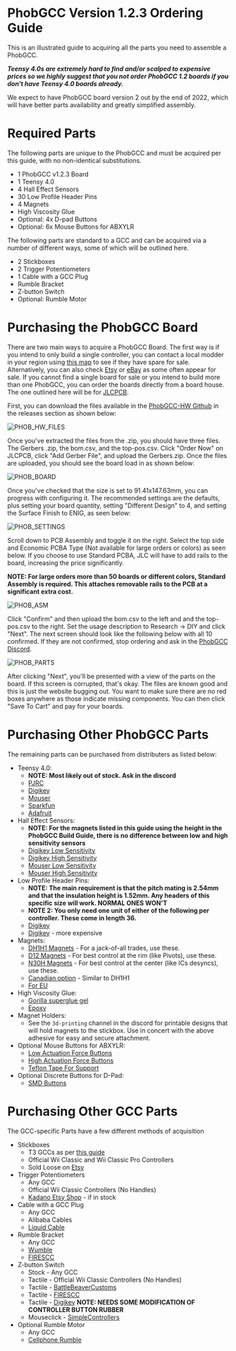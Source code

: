 # PhobGCC Version 1.2.3 Ordering Guide

This is an illustrated guide to acquiring all the parts you need to assemble a PhobGCC.

***Teensy 4.0s are extremely hard to find and/or scalped to expensive prices so we highly suggest that you not order PhobGCC 1.2 boards if you don't have Teensy 4.0 boards already.***

We expect to have PhobGCC board version 2 out by the end of 2022, which will have better parts availability and greatly simplified assembly.

# Required Parts

The following parts are unique to the PhobGCC and must be acquired per this guide, with no non-identical substitutions.
* 1 PhobGCC v1.2.3 Board
* 1 Teensy 4.0
* 4 Hall Effect Sensors
* 30 Low Profile Header Pins
* 4 Magnets
* High Viscosity Glue
* Optional: 4x D-pad Buttons
* Optional: 6x Mouse Buttons for ABXYLR

The following parts are standard to a GCC and can be acquired via a number of different ways, some of which will be outlined here.

* 2 Stickboxes
* 2 Trigger Potentiometers
* 1 Cable with a GCC Plug
* Rumble Bracket
* Z-button Switch
* Optional: Rumble Motor

# Purchasing the PhobGCC Board

There are two main ways to acquire a PhobGCC Board. The first way is if you intend to only build a single controller, you can contact a local modder in your region using [this map](https://www.nojonsmods.com/moddermap) to see if they have spare for sale. Alternatively, you can also check [Etsy](https://www.etsy.com/) or [eBay](https://www.ebay.com/) as some often appear for sale. If you cannot find a single board for sale or you intend to build more than one PhobGCC, you can order the boards directly from a board house. The one outlined here will be for [JLCPCB](https://jlcpcb.com/).

First, you can download the files available in the [PhobGCC-HW Github](https://github.com/PhobGCC/PhobGCC-HW/releases) in the releases section as shown below:

![PHOB_HW_FILES](https://github.com/PhobGCC/PhobGCC-doc/blob/main/For_Makers/Phob_Ordering_Guide_Images/phob_hw_files.PNG?raw=true)

Once you've extracted the files from the .zip, you should have three files. The Gerbers .zip, the bom.csv, and the top-pos.csv. Click "Order Now" on JLCPCB, click "Add Gerber File", and upload the Gerbers.zip. Once the files are uploaded, you should see the board load in as shown below:

![PHOB_BOARD](https://github.com/PhobGCC/PhobGCC-doc/blob/main/For_Makers/Phob_Ordering_Guide_Images/phob_board.PNG?raw=true)

Once you've checked that the size is set to 91.41x147.63mm, you can progress with configuring it.
The recommended settings are the defaults, plus setting your board quantity, setting "Different Design" to 4, and setting the Surface Finish to ENIG, as seen below:

![PHOB_SETTINGS](https://github.com/PhobGCC/PhobGCC-doc/blob/main/For_Makers/Phob_Ordering_Guide_Images/phob_settings.PNG?raw=true)

Scroll down to PCB Assembly and toggle it on the right.
Select the top side and Economic PCBA Type (Not available for large orders or colors) as seen below.
If you choose to use Standard PCBA, JLC will have to add rails to the board, increasing the price significantly.

**NOTE: For large orders more than 50 boards or different colors, Standard Assembly is required. This attaches removable rails to the PCB at a significant extra cost.**

![PHOB_ASM](https://github.com/PhobGCC/PhobGCC-doc/blob/main/For_Makers/Phob_Ordering_Guide_Images/phob_asm.PNG?raw=true)

Click "Confirm" and then upload the bom.csv to the left and and the top-pos.csv to the right.
Set the usage description to Research -> DIY and click "Next".
The next screen should look like the following below with all 10 confirmed.
If they are not confirmed, stop ordering and ask in the [PhobGCC Discord](https://discord.gg/yrpUu7mgzm).

![PHOB_PARTS](https://github.com/PhobGCC/PhobGCC-doc/blob/main/For_Makers/Phob_Ordering_Guide_Images/phob_parts.PNG?raw=true)

After clicking "Next", you'll be presented with a view of the parts on the board.
If this screen is corrupted, that's okay.
The files are known good and this is just the website bugging out.
You want to make sure there are no red boxes anywhere as those indicate missing components.
You can then click "Save To Cart" and pay for your boards.

# Purchasing Other PhobGCC Parts

The remaining parts can be purchased from distributers as listed below:
* Teensy 4.0:
  * **NOTE: Most likely out of stock. Ask in the discord**
  * [PJRC](https://www.pjrc.com/store/teensy40.html)
  * [Digikey](https://www.digikey.com/short/93vqqmzm)
  * [Mouser](https://www.mouser.com/ProductDetail/SparkFun/DEV-15583?qs=bZr6mbWTK5kognUaBX05Cg%3D%3D)
  * [Sparkfun](https://www.sparkfun.com/products/15583)
  * [Adafruit](https://www.adafruit.com/product/4323)
* Hall Effect Sensors:
  * **NOTE: For the magnets listed in this guide using the height in the PhobGCC Build Guide, there is no difference between low and high sensitivity sensors**
  * [Digikey Low Sensitivity](https://www.digikey.com/short/8z9r4943)
  * [Digikey High Sensitivity](https://www.digikey.com/short/5qqfr2qh)
  * [Mouser Low Sensitivity](https://www.mouser.com/ProductDetail/Texas-Instruments/DRV5053CAQLPGM?qs=1CfNGUMoiQ%252B%252B%2F8tKZitESA%3D%3D)
  * [Mouser High Sensitivity](https://www.mouser.com/ProductDetail/Texas-Instruments/DRV5053EAQLPG?qs=U0ECReq1GB%2FEJedkxMZGLA%3D%3D)
* Low Profile Header Pins:
  * **NOTE: The main requirement is that the pitch mating is 2.54mm and that the insulation height is 1.52mm. Any headers of this specific size will work. NORMAL ONES WON'T**
  * **NOTE 2: You only need one unit of either of the following per controller. These come in length 36.**
  * [Digikey](https://www.digikey.com/short/qmwbq233)
  * [Digikey](https://www.digikey.com/en/products/detail/samtec-inc/TLW-136-05-T-S/1105024) - more expensive
* Magnets:
  * [DH1H1 Magnets](https://www.kjmagnetics.com/proddetail.asp?prod=DH1H1) - For a jack-of-all trades, use these.
  * [D12 Magnets](https://www.kjmagnetics.com/proddetail.asp?prod=d12-n52) - For best control at the rim (like Pivots), use these.
  * [N30H Magnets](https://www.digikey.com/short/br3n8hz3) - For best control at the center (like ICs desyncs), use these.
  * [Canadian option](https://www.indigoinstruments.com/magnets/rare_earth/discs/small-neodymium-cylinder-magnet-2.5x2.5mm.html) - Similar to DH1H1
  * [For EU](https://www.supermagnete.de/eng/disc-magnets-neodymium?length-or-diameter=2.00,3.00&height=2.00,3.00)
* High Viscosity Glue:
  * [Gorilla superglue gel](https://www.amazon.com/dp/B00OAAUAX8)
  * [Epoxy](https://www.mcmaster.com/66195A13/)
* Magnet Holders:
  * See the `3d-printing` channel in the discord for printable designs that will hold magnets to the stickbox. Use in concert with the above adhesive for easy and secure attachment.
* Optional Mouse Buttons for ABXYLR:
  * [Low Actuation Force Buttons](https://www.digikey.com/short/q4r0jh3j)
  * [High Actuation Force Buttons](https://www.digikey.com/short/dcddr0jr)
  * [Teflon Tape For Support](https://www.mcmaster.com/76475A51/)
* Optional Discrete Buttons for D-Pad:
  * [SMD Buttons](https://www.digikey.com/short/v93wrw12)

# Purchasing Other GCC Parts

The GCC-specific Parts have a few different methods of acquisition
* Stickboxes
  * T3 GCCs as per [this guide](https://gccontrollerlibrary.com/guides/gamecube-controller-stamps-guide/)
  * Official Wii Classic and Wii Classic Pro Controllers
  * Sold Loose on [Etsy](https://www.etsy.com/)
* Trigger Potentiometers
  * Any GCC
  * Official Wii Classic Controllers (No Handles)
  * [Kadano Etsy Shop](https://www.etsy.com/shop/Kadano?ref=simple-shop-header-name&listing_id=1187350029) - if in stock
* Cable with a GCC Plug
  * Any GCC
  * Alibaba Cables
  * [Liquid Cable](https://firescc.com/diy-custom-cables)
* Rumble Bracket
  * Any GCC
  * [Wumble](https://github.com/wavtype/wumble)
  * [FIRESCC](https://firescc.com/mod-guides#/rumble-bracket)
* Z-button Switch
  * Stock - Any GCC
  * Tactile - Official Wii Classic Controllers (No Handles)
  * Tactile - [BattleBeaverCustoms](https://battlebeavercustoms.com/products/replacement-gamecube-tactile-z-switch)
  * Tactile - [FIRESCC](https://www.etsy.com/listing/753452766/fires-performance-mod-kit-for-the?)
  * Tactile - [Digikey](https://www.digikey.com/short/hp5vvv7w) **NOTE:  NEEDS SOME MODIFICATION OF CONTROLLER BUTTON RUBBER**
  * Mouseclick - [SimpleControllers](https://simplecontrollers.bigcartel.com/mouseswitch-z)
* Optional Rumble Motor
  * Any GCC
  * [Cellphone Rumble](https://www.amazon.com/10-Pieces-Vibration-Motor-Vibrating/dp/B00N9J3BTG)
